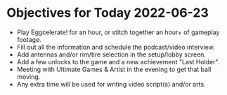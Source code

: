 # Objectives for Today 2022-06-23

- Play Eggcelerate! for an hour, or stitch together an hour+ of gameplay footage.
- Fill out all the information and schedule the podcast/video interview.
- Add antennas and/or rim/tire selection in the setup/lobby screen.
- Add a few unlocks to the game and a new achievement "Last Holder".
- Meeting with Ultimate Games & Artist in the evening to get that ball moving.
- Any extra time will be used for writing video script(s) and/or arts.
